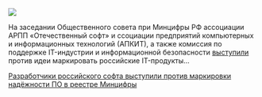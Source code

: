 <!--2025-07-05 13:01:35-->
<div class="yb">
  <div class="rss habr"><img src="https://habrastorage.org/getpro/habr/upload_files/c57/ec2/fb7/c57ec2fb7527a3f8d942b4281fe6fe3c.jpg" /><p>На заседании Общественного совета при Минцифры РФ ассоциации АРПП «Отечественный софт» и ссоциации предприятий компьютерных и информационных технологий (АПКИТ), а также комиссия по поддержке IT-индустрии и информационной безопасности <a href="https://t.me/oscifra/634" rel="noopener noreferrer nofollow">выступили </a>против идеи маркировать российские IT-продукты... <p class="titl"><a href="https://habr.com/ru/news/925248/?utm_source=habrahabr&utm_medium=rss&utm_campaign=925248">Разработчики российского софта выступили против маркировки надёжности ПО в реестре Минцифры</a></p></div>
</div>
